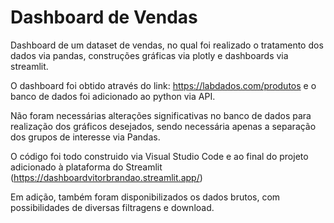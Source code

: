 # Dashboard de Vendas

Dashboard de um dataset de vendas, no qual foi realizado o tratamento dos dados via pandas, construções gráficas via plotly e dashboards via streamlit.

O dashboard foi obtido através do link: https://labdados.com/produtos e o banco de dados foi adicionado ao python via API.

Não foram necessárias alterações significativas no banco de dados para realização dos gráficos desejados, sendo necessária apenas a separação dos grupos de interesse via Pandas.

O código foi todo construido via Visual Studio Code e ao final do projeto adicionado à plataforma do Streamlit (https://dashboardvitorbrandao.streamlit.app/)

Em adição, também foram disponibilizados os dados brutos, com possibilidades de diversas filtragens e download. 
